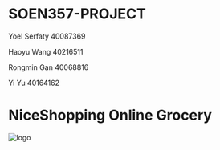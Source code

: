SOEN357-PROJECT
==

Yoel Serfaty 40087369

Haoyu Wang 40216511

Rongmin Gan 40068816

Yi Yu 40164162

NiceShopping Online Grocery 
==

![logo](https://github.com/user-attachments/assets/705e1e67-f9bb-4396-aebb-4746731b32c1)

